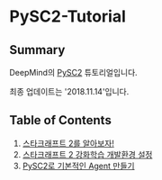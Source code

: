 # PySC2-Tutorial

## Summary
DeepMind의 [PySC2]() 튜토리얼입니다.

최종 업데이트는 '2018.11.14'입니다.

## Table of Contents
1. [스타크래프트 2를 알아보자!](https://donggeun.eu/37)
2. [스타크래프트 2 강화학습 개발환경 설정](https://donggeun.eu/38)
3. [PySC2로 기본적인 Agent 만들기](https://donggeun.eu/39)
